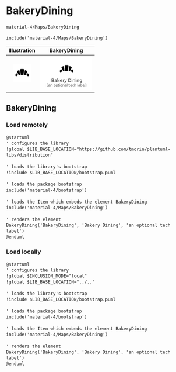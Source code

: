 # BakeryDining


```text
material-4/Maps/BakeryDining
```

```text
include('material-4/Maps/BakeryDining')
```



| Illustration | BakeryDining |
| :---: | :---: |
| ![illustration for Illustration](../../material-4/Maps/BakeryDining.png) | ![illustration for BakeryDining](../../material-4/Maps/BakeryDining.Local.png) |




## BakeryDining

### Load remotely
```plantuml
@startuml
' configures the library
!global $LIB_BASE_LOCATION="https://github.com/tmorin/plantuml-libs/distribution"

' loads the library's bootstrap
!include $LIB_BASE_LOCATION/bootstrap.puml

' loads the package bootstrap
include('material-4/bootstrap')

' loads the Item which embeds the element BakeryDining
include('material-4/Maps/BakeryDining')

' renders the element
BakeryDining('BakeryDining', 'Bakery Dining', 'an optional tech label')
@enduml
```

### Load locally
```plantuml
@startuml
' configures the library
!global $INCLUSION_MODE="local"
!global $LIB_BASE_LOCATION="../.."

' loads the library's bootstrap
!include $LIB_BASE_LOCATION/bootstrap.puml

' loads the package bootstrap
include('material-4/bootstrap')

' loads the Item which embeds the element BakeryDining
include('material-4/Maps/BakeryDining')

' renders the element
BakeryDining('BakeryDining', 'Bakery Dining', 'an optional tech label')
@enduml
```

